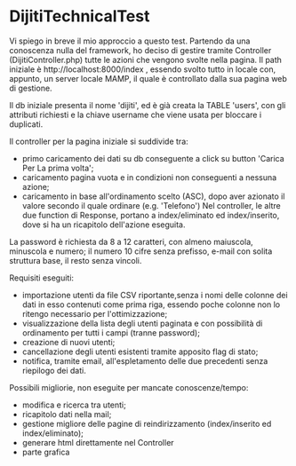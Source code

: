 # DijitiTechnicalTest
Vi spiego in breve il mio approccio a questo test. 
Partendo da una conoscenza nulla del framework, ho deciso di gestire tramite Controller (DijitiController.php) tutte le azioni che vengono svolte nella pagina.
Il path iniziale è http://localhost:8000/index , essendo svolto tutto in locale con, appunto, un server locale MAMP, il quale è controllato dalla sua pagina web di gestione.

Il db iniziale presenta il nome 'dijiti', ed è già creata la TABLE 'users', con gli attributi richiesti e la chiave username che viene usata per bloccare i duplicati.

Il controller per la pagina iniziale si suddivide tra: 
  - primo caricamento dei dati su db conseguente a click su button 'Carica Per La prima volta';
  - caricamento pagina vuota e in condizioni non conseguenti a nessuna azione;
  - caricamento in base all'ordinamento scelto (ASC), dopo aver azionato il valore secondo il quale ordinare (e.g. 'Telefono')
Nel controller, le altre due function di Response, portano a index/eliminato ed index/inserito, dove si ha un ricapitolo dell'azione eseguita.

La password è richiesta da 8 a 12 caratteri, con almeno maiuscola, minuscola e numero; il numero 10 cifre senza prefisso, e-mail con solita struttura base, il resto senza vincoli.

Requisiti eseguiti:
  - importazione utenti da file CSV riportante,senza i nomi delle
  colonne dei dati in esso contenuti come prima riga, essendo poche colonne non lo ritengo necessario per l'ottimizzazione;
  - visualizzazione della lista degli utenti paginata e con possibilità di ordinamento
  per tutti i campi (tranne password);
  - creazione di nuovi utenti;
  - cancellazione degli utenti esistenti tramite apposito flag di stato;
  - notifica, tramite email, all'espletamento delle due precedenti senza riepilogo dei dati.

Possibili migliorie, non eseguite per mancate conoscenze/tempo:
  - modifica e ricerca tra utenti;
  - ricapitolo dati nella mail;
  - gestione migliore delle pagine di reindirizzamento (index/inserito ed index/eliminato);
  - generare html direttamente nel Controller
  - parte grafica
